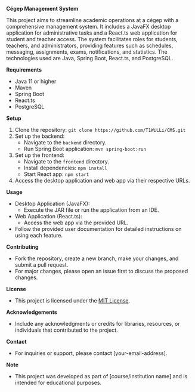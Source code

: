 **Cégep Management System**

This project aims to streamline academic operations at a cégep with a comprehensive management system. It includes a JavaFX desktop application for administrative tasks and a React.ts web application for student and teacher access. The system facilitates roles for students, teachers, and administrators, providing features such as schedules, messaging, assignments, exams, notifications, and statistics. The technologies used are Java, Spring Boot, React.ts, and PostgreSQL.

**Requirements**
- Java 11 or higher
- Maven
- Spring Boot
- React.ts
- PostgreSQL

**Setup**
1. Clone the repository: `git clone https://github.com/T1WiLLi/CMS.git`
2. Set up the backend:
   - Navigate to the `backend` directory.
   - Run Spring Boot application: `mvn spring-boot:run`
3. Set up the frontend:
   - Navigate to the `frontend` directory.
   - Install dependencies: `npm install`
   - Start React app: `npm start`
4. Access the desktop application and web app via their respective URLs.

**Usage**
- Desktop Application (JavaFX):
  - Execute the JAR file or run the application from an IDE.
- Web Application (React.ts):
  - Access the web app via the provided URL.
- Follow the provided user documentation for detailed instructions on using each feature.

**Contributing**
- Fork the repository, create a new branch, make your changes, and submit a pull request.
- For major changes, please open an issue first to discuss the proposed changes.

**License**
- This project is licensed under the [MIT License](LICENSE).

**Acknowledgements**
- Include any acknowledgments or credits for libraries, resources, or individuals that contributed to the project.

**Contact**
- For inquiries or support, please contact [your-email-address].

**Note**
- This project was developed as part of [course/institution name] and is intended for educational purposes.
